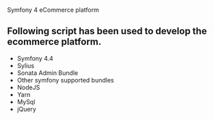 Symfony 4 eCommerce platform
<h2>Following script has been used to develop the ecommerce platform.</h2>
<ul>
<li>Symfony 4.4</li>
<li>Sylius</li>
<li>Sonata Admin Bundle</li>
<li>Other symfony supported bundles</li>
<li>NodeJS</li>
<li>Yarn</li>
<li>MySql</li>
<li>jQuery</li>
</ul>
